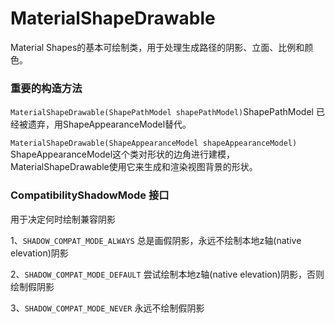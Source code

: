 # MaterialShapeDrawable

Material Shapes的基本可绘制类，用于处理生成路径的阴影、立面、比例和颜色。

### 重要的构造方法

`MaterialShapeDrawable(ShapePathModel shapePathModel)`ShapePathModel 已经被遗弃，用ShapeAppearanceModel替代。

`MaterialShapeDrawable(ShapeAppearanceModel shapeAppearanceModel)` ShapeAppearanceModel这个类对形状的边角进行建模，MaterialShapeDrawable使用它来生成和渲染视图背景的形状。

### CompatibilityShadowMode 接口

用于决定何时绘制兼容阴影

1、`SHADOW_COMPAT_MODE_ALWAYS` 总是画假阴影，永远不绘制本地z轴(native elevation)阴影

2、`SHADOW_COMPAT_MODE_DEFAULT` 尝试绘制本地z轴(native elevation)阴影，否则绘制假阴影

3、`SHADOW_COMPAT_MODE_NEVER` 永远不绘制假阴影